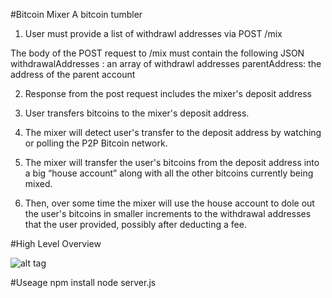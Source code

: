 #Bitcoin Mixer
A bitcoin tumbler

1. User must provide a list of withdrawl addresses via POST /mix

The body of the POST request to /mix must contain the following JSON
withdrawalAddresses : an array of withdrawl addresses
parentAddress: the address of the parent account

2. Response from the post request includes the mixer's deposit address

3. User transfers bitcoins to the mixer's deposit address.

4. The mixer will detect user's transfer to the deposit address by watching or polling the P2P Bitcoin network.

5.	The mixer will transfer the user's bitcoins from the deposit address into a big “house account” along with all the other bitcoins currently being mixed. 

6.	Then, over some time the mixer will use the house account to dole out the user's bitcoins in smaller increments to the withdrawal addresses that the user provided, possibly after deducting a fee.

#High Level Overview

![alt tag](flowchart.png)

#Useage
npm install
node server.js